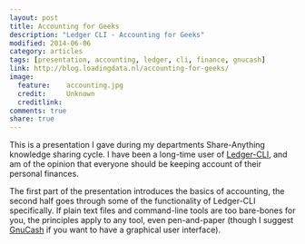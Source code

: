 ```yaml
---
layout: post
title: Accounting for Geeks
description: "Ledger CLI - Accounting for Geeks"
modified: 2014-06-06
category: articles
tags: [presentation, accounting, ledger, cli, finance, gnucash]
link: http://blog.loadingdata.nl/accounting-for-geeks/
image:
  feature:    accounting.jpg
  credit:     Unknown
  creditlink:
comments: true
share: true
---
```

This is a presentation I gave during my departments Share-Anything knowledge sharing cycle. I have been a long-time user of <a href="http://www.ledger-cli.org/" target="_BLANK">Ledger-CLI</a>, and am of the opinion that everyone should be keeping account of their personal finances.

The first part of the presentation introduces the basics of accounting, the second half goes through some of the functionality of Ledger-CLI
specifically. If plain text files and command-line tools are too bare-bones for you, the principles apply to any tool, even pen-and-paper (though
I suggest <a href="http://gnucash.org/" target="_BLANK">GnuCash</a> if you want to have a graphical user interface).
